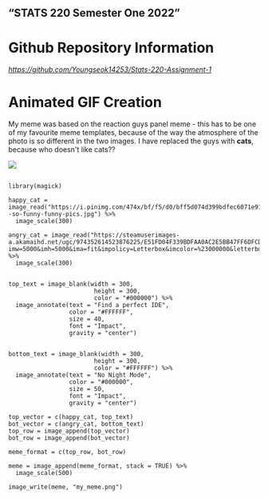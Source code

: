 
## “STATS 220 Semester One 2022”

# Github Repository Information

*https://github.com/Youngseok14253/Stats-220-Assignment-1*

# Animated GIF Creation

My meme was based on the reaction guys panel meme - this has to be one of my favourite meme templates, because of the way the atmosphere of the photo is so different in the two images. I have replaced the guys with **cats**, because who doesn't like cats??

![](https://pbs.twimg.com/media/E9cGC4YXMAAz7k_.jpg)

```{r gif}

library(magick)

happy_cat = image_read("https://i.pinimg.com/474x/bf/f5/d0/bff5d074d399bdfec6071e9168398406--so-funny-funny-pics.jpg") %>%
  image_scale(300)

angry_cat = image_read("https://steamuserimages-a.akamaihd.net/ugc/974352614523876225/E51FD04F339BDFAA0AC2E5BB47FF6DFCD1EB8200/?imw=5000&imh=5000&ima=fit&impolicy=Letterbox&imcolor=%23000000&letterbox=false") %>%
  image_scale(300)


top_text = image_blank(width = 300, 
                        height = 300, 
                        color = "#000000") %>%
  image_annotate(text = "Find a perfect IDE",
                 color = "#FFFFFF",
                 size = 40,
                 font = "Impact",
                 gravity = "center")


bottom_text = image_blank(width = 300, 
                        height = 300, 
                        color = "#FFFFFF") %>%
  image_annotate(text = "No Night Mode",
                 color = "#000000",
                 size = 50,
                 font = "Impact",
                 gravity = "center")

top_vector = c(happy_cat, top_text)
bot_vector = c(angry_cat, bottom_text)
top_row = image_append(top_vector)
bot_row = image_append(bot_vector)

meme_format = c(top_row, bot_row)

meme = image_append(meme_format, stack = TRUE) %>%
  image_scale(500)

image_write(meme, "my_meme.png")
```
